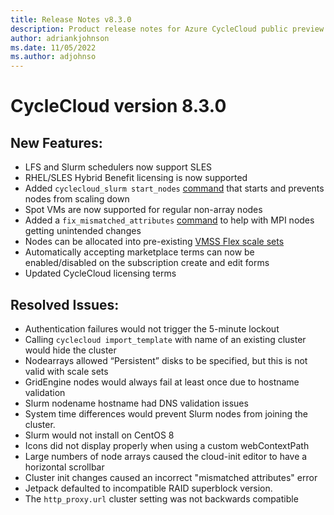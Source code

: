 ```yaml
---
title: Release Notes v8.3.0
description: Product release notes for Azure CycleCloud public preview v8.3.0
author: adriankjohnson
ms.date: 11/05/2022
ms.author: adjohnso
---
```


# CycleCloud version 8.3.0

## New Features:

* LFS and Slurm schedulers now support SLES 
* RHEL/SLES Hybrid Benefit licensing is now supported 
* Added `cyclecloud_slurm start_nodes` [command](https://github.com/Azure/cyclecloud-slurm/blob/master/README.md) that starts and prevents nodes from scaling down 
* Spot VMs are now supported for regular non-array nodes 
* Added a `fix_mismatched_attributes` [command](../slurm.md#making-cluster-changes) to help with MPI nodes getting unintended changes 
* Nodes can be allocated into pre-existing [VMSS Flex scale sets](../how-to/flex-scalesets.md) 
* Automatically accepting marketplace terms can now be enabled/disabled on the subscription create and edit forms 
* Updated CycleCloud licensing terms 

## Resolved Issues:

* Authentication failures would not trigger the 5-minute lockout 
* Calling `cyclecloud import_template` with name of an existing cluster would hide the cluster 
* Nodearrays allowed “Persistent” disks to be specified, but this is not valid with scale sets 
* GridEngine nodes would always fail at least once due to hostname validation 
* Slurm nodename hostname had DNS validation issues 
* System time differences would prevent Slurm nodes from joining the cluster. 
* Slurm would not install on CentOS 8 
* Icons did not display properly when using a custom webContextPath 
* Large numbers of node arrays caused the cloud-init editor to have a horizontal scrollbar 
* Cluster init changes caused an incorrect "mismatched attributes" error 
* Jetpack defaulted to incompatible RAID superblock version.
* The `http_proxy.url` cluster setting was not backwards compatible 

